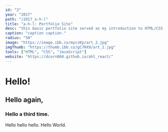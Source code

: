 ```yaml
---
id: "2"
year: "2017"
path: "/2017_a-h-l"
title: "a-h-l: Portfolio Site"
desc: "this basic portfolio site served as my introduction to HTML/CSS with a sprinkle of JavaScript to make things work."
caption: "caption caption."
radius: "50"
image: "https://image.ibb.co/mycvKp/art_2.jpg"
imgThumb: "https://thumb.ibb.co/gC7HX9/art_2.jpg"
tools: ["HTML", "CSS", "JavaScript"]
website: "https://dcorn068.github.io/ahl_react/"
---
```


# Hello!

## Hello again,

### Hello a third time.

Hello hello hello. Hello World.
